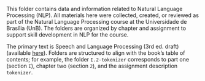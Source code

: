 This folder contains data and information related to Natural Language Processing (NLP). All materials here were collected, created, or reviewed as part of the Natural Language Processing course at the Universidade de Brasília (UnB). The folders are organized by chapter and assignment to support skill development in NLP for the course.

The primary text is Speech and Language Processing (3rd ed. draft) (available [here](https://web.stanford.edu/~jurafsky/slp3/)). Folders are structured to align with the book’s table of contents; for example, the folder <code>I.2-tokenizer</code> corresponds to part one (section <code>I</code>), chapter two (section <code>2</code>), and the assignment description <code>tokenizer</code>.
